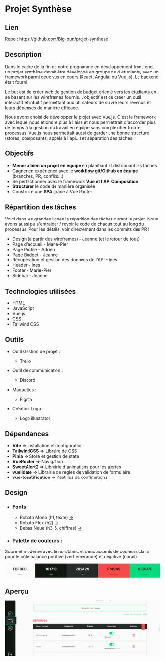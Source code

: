 # Projet Synthèse

## Lien

Repo : https://github.com/Big-pun/projet-synthese

## Description

Dans le cadre de la fin de notre programme en développement front-end, un projet synthèse devait être développé en groupe de 4 étudiants, avec un framework parmi ceux vus en cours (React, Angular ou Vue.js). Le backend était fourni. 

Le but est de créer web de gestion de budget orienté vers les étudiants en se basant sur les wireframes fournis. L’objectif est de créer un outil interactif et intuitif permettant aux utilisateurs de suivre leurs revenus et leurs dépenses de manière efficace. 

Nous avons choisi de développer le projet avec Vue.js. C'est le framework avec lequel nous étions le plus à l'aise et nous permettrait d'accorder plus de temps à la gestion du travail en équipe sans complexifier trop le processus. Vue.js nous permettait aussi de garder une bonne structure (stores, composants, appels à l'api...) et séparation des tâches.


## Objectifs

*  **Mener à bien un projet en équipe** en planifiant et distribuant les tâches
*  Gagner en expérience avec le **workflow git/Github en équipe** (branches, PR, conflits...)
*  Se perfectionner avec le framework **Vue et l'API Composition**
*  **Structurer** le code de manière organisée
*  Construire une **SPA** grâce à Vue Router


## Répartition des tâches

Voici dans les grandes lignes la réparition des tâches durant le projet. Nous avons aussi pu s'entraider / revoir le code de chacun tout au long du processus. Pour les détails, voir directement dans les commits des PR !

*  Design (à partir des wireframes) - Jeanne (et le retour de tous)
*  Page d'accueil - Marie-Pier
*  Page Profile - Adrien
*  Page Budget - Jeanne
*  Récupération et gestion des données de l'API - Ines
*  Header - Ines
*  Footer - Marie-Pier
*  Sidebar - Jeanne

## Technologies utilisées

* HTML
* JavaScript
* Vue.js
* CSS
* Tailwind CSS

## Outils

* Outil Gestion de projet :
    - Trello

* Outil de communication :
    - Discord

* Maquettes : 
    - Figma

* Création Logo :
    - Logo illustrator


## Dépendances

- **Vite** => Installation et configuration
- **TailwindCSS** => Libraire de CSS
- **Pinia** => Store et gestion de state
- **VueRouter** => Navigation
- **SweetAlert2** => Librairie d'animations pour les alertes
- **vuelidate** => Librairie de regles de validation de formulaire
- **vue-toastification** => Pastilles de confimations

## Design

* ### Fonts :

  * Roboto Mono (h1, texte) [->](https://fonts.google.com/specimen/Roboto+Mono)
  * Roboto Flex (h2) [->](https://fonts.google.com/specimen/Roboto+Flex)
  * Bebas Neue (h3-6, chiffres) [->](https://fonts.google.com/specimen/Bebas+Neue)


* ### Palette de couleurs :

Sobre et moderne avec le noir/blanc et deux accents de couleurs clairs pour le côté balance positive (vert emeraude) et négative (corail).

<img src="src/assets/img/palette.png" alt="Palette de couleurs du site" width="600"/>


## Aperçu
[![Capture vidéo de l'application](src/assets/img/screenshot-video.png)](src/assets/img/video-app.webm)